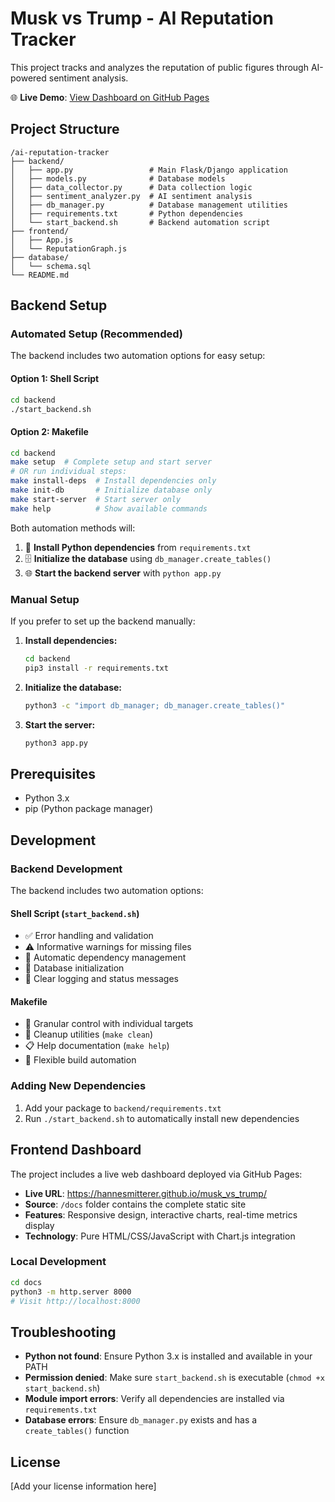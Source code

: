# Musk vs Trump - AI Reputation Tracker

This project tracks and analyzes the reputation of public figures through AI-powered sentiment analysis.

🌐 **Live Demo**: [View Dashboard on GitHub Pages](https://hannesmitterer.github.io/musk_vs_trump/)

## Project Structure

```
/ai-reputation-tracker
├── backend/
│   ├── app.py                 # Main Flask/Django application
│   ├── models.py              # Database models
│   ├── data_collector.py      # Data collection logic
│   ├── sentiment_analyzer.py  # AI sentiment analysis
│   ├── db_manager.py          # Database management utilities
│   ├── requirements.txt       # Python dependencies
│   └── start_backend.sh       # Backend automation script
├── frontend/
│   ├── App.js
│   └── ReputationGraph.js
├── database/
│   └── schema.sql
└── README.md
```

## Backend Setup

### Automated Setup (Recommended)

The backend includes two automation options for easy setup:

#### Option 1: Shell Script
```bash
cd backend
./start_backend.sh
```

#### Option 2: Makefile
```bash
cd backend
make setup  # Complete setup and start server
# OR run individual steps:
make install-deps  # Install dependencies only
make init-db       # Initialize database only
make start-server  # Start server only
make help          # Show available commands
```

Both automation methods will:
1. 🐍 **Install Python dependencies** from `requirements.txt`
2. 🗄️ **Initialize the database** using `db_manager.create_tables()`
3. 🌐 **Start the backend server** with `python app.py`

### Manual Setup

If you prefer to set up the backend manually:

1. **Install dependencies:**
   ```bash
   cd backend
   pip3 install -r requirements.txt
   ```

2. **Initialize the database:**
   ```bash
   python3 -c "import db_manager; db_manager.create_tables()"
   ```

3. **Start the server:**
   ```bash
   python3 app.py
   ```

## Prerequisites

- Python 3.x
- pip (Python package manager)

## Development

### Backend Development

The backend includes two automation options:

#### Shell Script (`start_backend.sh`)
- ✅ Error handling and validation
- ⚠️ Informative warnings for missing files
- 🚀 Automatic dependency management
- 🔄 Database initialization
- 📝 Clear logging and status messages

#### Makefile
- 🎯 Granular control with individual targets
- 🧹 Cleanup utilities (`make clean`)
- 📋 Help documentation (`make help`)
- 🔧 Flexible build automation

### Adding New Dependencies

1. Add your package to `backend/requirements.txt`
2. Run `./start_backend.sh` to automatically install new dependencies

## Frontend Dashboard

The project includes a live web dashboard deployed via GitHub Pages:

- **Live URL**: https://hannesmitterer.github.io/musk_vs_trump/
- **Source**: `/docs` folder contains the complete static site
- **Features**: Responsive design, interactive charts, real-time metrics display
- **Technology**: Pure HTML/CSS/JavaScript with Chart.js integration

### Local Development
```bash
cd docs
python3 -m http.server 8000
# Visit http://localhost:8000
```

## Troubleshooting

- **Python not found**: Ensure Python 3.x is installed and available in your PATH
- **Permission denied**: Make sure `start_backend.sh` is executable (`chmod +x start_backend.sh`)
- **Module import errors**: Verify all dependencies are installed via `requirements.txt`
- **Database errors**: Ensure `db_manager.py` exists and has a `create_tables()` function

## License

[Add your license information here]